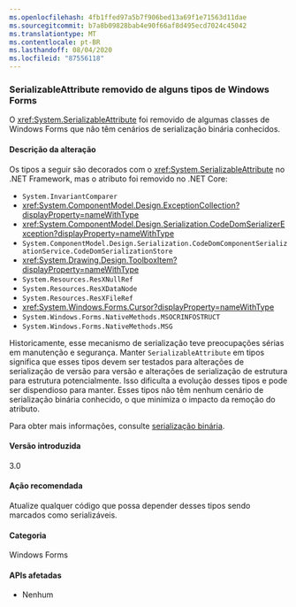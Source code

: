 ```yaml
---
ms.openlocfilehash: 4fb1ffed97a5b7f906bed13a69f1e71563d11dae
ms.sourcegitcommit: b7a8b09828bab4e90f66af8d495ecd7024c45042
ms.translationtype: MT
ms.contentlocale: pt-BR
ms.lasthandoff: 08/04/2020
ms.locfileid: "87556118"
---
```

### <a name="serializableattribute-removed-from-some-windows-forms-types"></a>SerializableAttribute removido de alguns tipos de Windows Forms

O <xref:System.SerializableAttribute> foi removido de algumas classes de Windows Forms que não têm cenários de serialização binária conhecidos.

#### <a name="change-description"></a>Descrição da alteração

Os tipos a seguir são decorados com o <xref:System.SerializableAttribute> no .NET Framework, mas o atributo foi removido no .NET Core:

- `System.InvariantComparer`
- <xref:System.ComponentModel.Design.ExceptionCollection?displayProperty=nameWithType>
- <xref:System.ComponentModel.Design.Serialization.CodeDomSerializerException?displayProperty=nameWithType>
- `System.ComponentModel.Design.Serialization.CodeDomComponentSerializationService.CodeDomSerializationStore`
- <xref:System.Drawing.Design.ToolboxItem?displayProperty=nameWithType>
- `System.Resources.ResXNullRef`
- `System.Resources.ResXDataNode`
- `System.Resources.ResXFileRef`
- <xref:System.Windows.Forms.Cursor?displayProperty=nameWithType>
- `System.Windows.Forms.NativeMethods.MSOCRINFOSTRUCT`
- `System.Windows.Forms.NativeMethods.MSG`

Historicamente, esse mecanismo de serialização teve preocupações sérias em manutenção e segurança. Manter `SerializableAttribute` em tipos significa que esses tipos devem ser testados para alterações de serialização de versão para versão e alterações de serialização de estrutura para estrutura potencialmente. Isso dificulta a evolução desses tipos e pode ser dispendioso para manter. Esses tipos não têm nenhum cenário de serialização binária conhecido, o que minimiza o impacto da remoção do atributo.

Para obter mais informações, consulte [serialização binária](~/docs/standard/serialization/binary-serialization.md).

#### <a name="version-introduced"></a>Versão introduzida

3.0

#### <a name="recommended-action"></a>Ação recomendada

Atualize qualquer código que possa depender desses tipos sendo marcados como serializáveis.

#### <a name="category"></a>Categoria

Windows Forms

#### <a name="affected-apis"></a>APIs afetadas

- Nenhum

<!--

#### Affected APIs

- Not detectable via API analysis

-->
